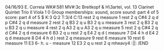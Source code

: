 


04/16/93 E. Correia
WK#:581       MV#:3c
Breitkopf & H\3artel, vol. 13 
Clarinet Quintet
Trio II
Viola
1 0 
Group memberships: sound, score
sound: part 4 of 5
score: part 4 of 5
$  K:3   Q:2   T:3/4   C:13
rest   2        q
measure 1
rest   2        q
C#4    2        q     d        p
C#4    2        q     d
measure 2
rest   2        q
B3     2        q     u
B3     2        q     u
measure 3
rest   2        q
B3     2        q     u
B3     2        q     u
measure 4
rest   2        q
A3     2        q     u
A3     2        q     u
measure 5
rest   2        q
C#4    2        q     d
C#4    2        q     d
measure 6
B3     2        q     u
rest   2        q
E4     2        q     d        (
measure 7
D4     4        h     d
E4     2        q     d
measure 8
D4     4        h     d        )
rest   2        q
measure 9
rest   6
measure 10
rest   6
measure 11
E3     6-       h.    u        -
measure 12
E3     2        q     u
rest   2        q
mheavy4         :||:
/END
